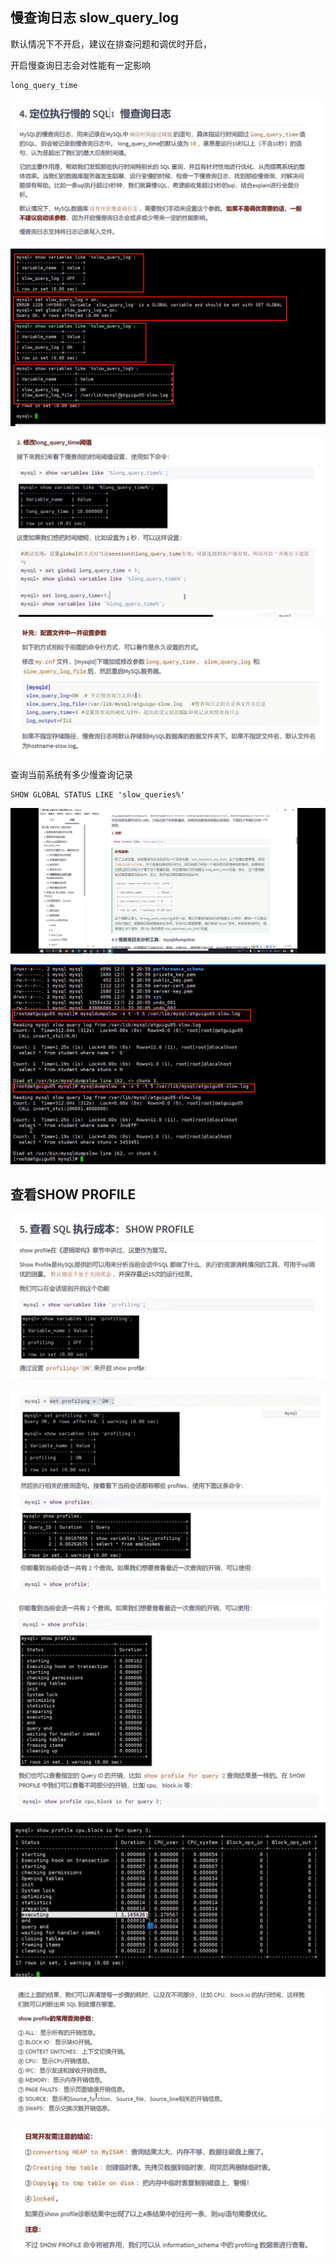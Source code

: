 慢查询日志 slow_query_log
---

默认情况下不开启，建议在排查问题和调优时开启，

开启慢查询日志会对性能有一定影响

    long_query_time

![img_164.png](img_164.png)

![img_165.png](img_165.png)

![img_166.png](img_166.png)

![img_167.png](img_167.png)

查询当前系统有多少慢查询记录

    SHOW GLOBAL STATUS LIKE 'slow_queries%'

![img_168.png](img_168.png)

![img_169.png](img_169.png)

查看SHOW PROFILE
---

![img_170.png](img_170.png)

![img_171.png](img_171.png)

![img_172.png](img_172.png)

![img_173.png](img_173.png)

![img_174.png](img_174.png)

![img_175.png](img_175.png)